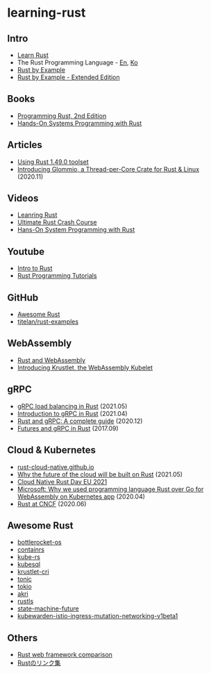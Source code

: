 # learning-rust

## Intro
- [Learn Rust](https://www.rust-lang.org/learn)
- The Rust Programming Language - [En](https://doc.rust-lang.org/book/), [Ko](https://rinthel.github.io/rust-lang-book-ko/)
- [Rust by Example](https://doc.rust-lang.org/rust-by-example/)
- [Rust by Example - Extended Edition](https://rust-by-example-ext.com/index.html)

## Books
- [Programming Rust, 2nd Edition](https://learning.oreilly.com/library/view/programming-rust-2nd/9781492052586/)
- [Hands-On Systems Programming with Rust](https://learning.oreilly.com/library/view/hands-on-systems-programming/9781098109424/)

## Articles
- [Using Rust 1.49.0 toolset](https://access.redhat.com/documentation/en-us/red_hat_developer_tools/1/html/using_rust_1.49.0_toolset/index)
- [Introducing Glommio, a Thread-per-Core Crate for Rust & Linux](https://www.datadoghq.com/blog/engineering/introducing-glommio/) (2020.11)

## Videos
- [Leanring Rust](https://learning.oreilly.com/videos/learning-rust/9781788477918/)
- [Ultimate Rust Crash Course](https://learning.oreilly.com/videos/ultimate-rust-crash/9781800563902/)
- [Hans-On System Programming with Rust](https://learning.oreilly.com/videos/hands-on-systems-programming/9781838822132/)

## Youtube
- [Intro to Rust](https://www.youtube.com/playlist?list=PLJbE2Yu2zumDF6BX6_RdPisRVHgzV02NW)
- [Rust Programming Tutorials](https://www.youtube.com/watch?v=vOMJlQ5B-M0&list=PLVvjrrRCBy2JSHf9tGxGKJ-bYAN_uDCUL)

## GitHub
- [Awesome Rust](https://github.com/rust-unofficial/awesome-rust)
- [tjtelan/rust-examples](https://github.com/tjtelan/rust-examples)

## WebAssembly
- [Rust and WebAssembly](https://rustwasm.github.io/docs/book/)
- [Introducing Krustlet, the WebAssembly Kubelet](https://deislabs.io/posts/introducing-krustlet/)

## gRPC
- [gRPC load balancing in Rust](https://truelayer.com/blog/grpc-load-balancing-in-rust) (2021.05)
- [Introduction to gRPC in Rust](https://romankudryashov.com/blog/2021/04/grpc-rust/) (2021.04)
- [Rust and gRPC: A complete guide](https://blog.logrocket.com/rust-and-grpc-a-complete-guide/) (2020.12)
- [Futures and gRPC in Rust](https://pingcap.com/blog/2017-09-12-futuresandgrpc) (2017.09)

## Cloud & Kubernetes
- [rust-cloud-native.github.io](https://rust-cloud-native.github.io/)
- [Why the future of the cloud will be built on Rust](https://www.youtube.com/watch?v=BWL4889RKhU) (2021.05)
- [Cloud Native Rust Day EU 2021](https://www.youtube.com/playlist?list=PLj6h78yzYM2MKPAas7pxIvueTbwFqVRCX)
- [Microsoft: Why we used programming language Rust over Go for WebAssembly on Kubernetes app](https://www.zdnet.com/article/microsoft-why-we-used-programming-language-rust-over-go-for-webassembly-on-kubernetes-app/) (2020.04)
- [Rust at CNCF](https://www.cncf.io/blog/2020/06/22/rust-at-cncf/) (2020.06)

## Awesome Rust
- [bottlerocket-os](https://github.com/bottlerocket-os)
- [containrs](https://github.com/cri-o/containrs/)
- [kube-rs](https://github.com/clux/kube-rs)
- [kubesql](https://github.com/Dentrax/kubesql)
- [krustlet-cri](https://github.com/kflansburg/krustlet-cri)
- [tonic](https://github.com/hyperium/tonic)
- [tokio](https://github.com/tokio-rs/tokio)
- [akri](https://github.com/deislabs/akri)
- [rustls](https://github.com/ctz/rustls)
- [state-machine-future](https://github.com/fitzgen/state_machine_future)
- [kubewarden-istio-ingress-mutation-networking-v1beta1](https://github.com/darren-bell-nanthealth/kubewarden-istio-ingress-mutation-networking-v1beta1)

## Others
- [Rust web framework comparison](https://github.com/flosse/rust-web-framework-comparison)
- [Rustのリンク集](https://qiita.com/mosh/items/7e327dafbe53b72ad99d)
